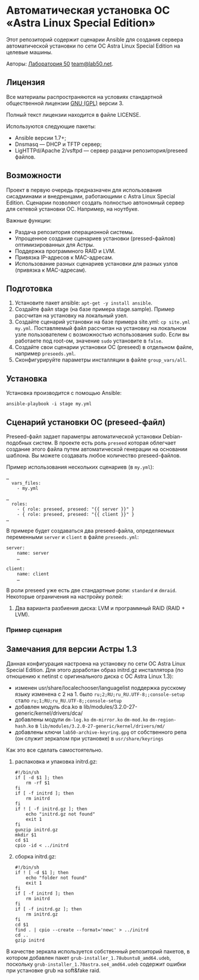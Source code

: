 # Автоматическая установка ОС «Astra Linux Special Edition»

Этот репозиторий содержит сценарии Ansible для создания сервера
автоматической установки по сети ОС Astra Linux Special Edition
на целевые машины.

Авторы: [Лаборатория 50](http://лаборатория50.рф) team@lab50.net.

## Лицензия

Все материалы распространяются на условиях
стандартной общественной лицензии [GNU (GPL)](http://www.gnu.org/copyleft/gpl.html) версии 3.

Полный текст лицензии находится в файле LICENSE.

Используются следующие пакеты:

 - Ansible версии 1.7+;
 - Dnsmasq — DHCP и TFTP сервер;
 - LigHTTPd/Apache 2/vsftpd — сервер раздачи репозитория/preseed файлов.

## Возможности

Проект в первую очередь предназначен для использования сисадминами и внедренцами,
работающими с Astra Linux Special Edition. Сценарии позволяют создать полностью
автономный сервер для сетевой установки ОС. Например, на ноутбуке.

Важные функции:

 - Раздача репозитория операционной системы.
 - Упрощенное создание сценариев установки (pressed-файлов) оптимизированных
   для Астры.
 - Поддержка программного RAID и LVM.
 - Привязка IP-адресов к MAC-адресам.
 - Использование разных сценариев установки для разных узлов (привязка к MAC-адресам).

## Подготовка

 1. Установите пакет ansible: `apt-get -y install ansible`.
 2. Создайте файл stage (на базе примера stage.sample). Пример рассчитан на установку
    на локальный узел.
 3. Создайте сценарий установки на базе примера site.yml: `cp site.yml my.yml`.
    Поставляемый файл рассчитан на установку на локальном узле пользователем с
    возможностью использования sudo. Если вы работаете под root-ом, значение
    `sudo` установите в `false`.
 4. Создайте свои сценарии установки ОС (preseed) в отдельном файле, например
    `preseeds.yml`.
 5. Сконфигурируйте параметры инсталляции в файле `group_vars/all`.

## Установка

Установка производится с помощью Ansible:

    ansible-playbook -i stage my.yml

## Сценарий установки ОС (preseed-файл)

Preseed-файл задает параметры автоматической установки Debian-подобных систем.
В проекте есть роль `preseed` которая облегчает создание этого файла путем
автоматической генерации на основании шаблона. Вы можете создавать любое
количество preseed-файлов.

Пример использования нескольких сценариев (в `my.yml`):

    …
      vars_files:
        - my.yml

    …
      roles:
        - { role: preseed, preseed: "{{ server }}" }
        - { role: preseed, preseed: "{{ client }}" }
    …

В примере будет создаваться два preseed-файла, определяемых переменными
`server` и `client` в файле `preseeds.yml`:

    server:
        name: server
        …

    client:
        name: client
        …

В роли preseed уже есть две стандартные роли: `standard` и `dmraid`.
Некоторые ограничения на настройку ролей:

 1. Два варианта разбиения диска: LVM и программный RAID (RAID + LVM).

### Пример сценария



## Замечания для версии Астры 1.3

Данная конфигурация настроена на установку по сети ОС Astra Linux Special Edition.
Для этого доработан образ initrd.gz инсталлятора (по отношению к netinst
c оригинального диска с ОС Astra Linux 1.3):

 - изменен usr/share/localechooser/languagelist поддержка русскому языку изменена с 2 на 1.
   было `ru;2;RU;ru_RU.UTF-8;;console-setup` стало `ru;1;RU;ru_RU.UTF-8;;console-setup`
 - добавлен модуль dca.ko в lib/modules/3.2.0-27-generic/kernel/drivers/dca/
 - добавлены модули `dm-log.ko` `dm-mirror.ko` `dm-mod.ko` `dm-region-hash.ko`
   в `lib/modules/3.2.0-27-generic/kernel/drivers/md/`
 - добавлены ключи `lab50-archive-keyring.gpg` от собственного репа
   (он служит зеркалом при установке) в `usr/share/keyrings`

Как это все сделать самостоятельно.

 1. распаковка и упаковка initrd.gz:

        #!/bin/sh
        if [ -d $1 ]; then
            rm -rf $1
        fi
        if [ -f initrd ]; then
            rm initrd
        fi
        if ! [ -f initrd.gz ]; then
            echo "initrd.gz not found"
            exit 1
        fi
        gunzip initrd.gz
        mkdir $1
        cd $1
        cpio -id < ../initrd

 2. сборка initrd.gz:

        #!/bin/sh
        if ! [ -d $1 ]; then
            echo "folder not found"
            exit 1
        fi
        if [ -f initrd ]; then
            rm initrd
        fi
        if [ -f initrd.gz ]; then
            rm initrd.gz
        fi
        cd $1
        find . | cpio --create --format='newc' > ../initrd
        cd ..
        gzip initrd

В качестве зеркала используется собственный репозиторий пакетов, в котором добавлен пакет
`grub-installer_1.78ubuntu8_amd64.udeb`, поскольку `grub-installer_1.70astra.se4_amd64.udeb` содержит
ошибки при установке grub на soft&fake raid.

